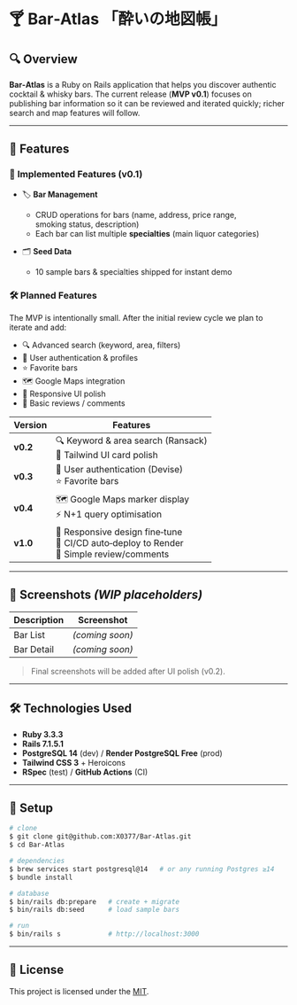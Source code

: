 # 🍸 Bar‑Atlas 「酔いの地図帳」

## 🔍 Overview

**Bar‑Atlas** is a Ruby on Rails application that helps you discover authentic cocktail & whisky bars. The current release (**MVP v0.1**) focuses on publishing bar information so it can be reviewed and iterated quickly; richer search and map features will follow.

---

## 🚀 Features

### 📝 **Implemented Features (v0.1)**

- 🏷 **Bar Management**

  - CRUD operations for bars (name, address, price range, smoking status, description)
  - Each bar can list multiple **specialties** (main liquor categories)

- 🗂 **Seed Data**

  - 10 sample bars & specialties shipped for instant demo

### 🛠 **Planned Features**

The MVP is intentionally small. After the initial review cycle we plan to iterate and add:

- 🔍 Advanced search (keyword, area, filters)
- 👤 User authentication & profiles
- ⭐ Favorite bars
- 🗺 Google Maps integration
- 📱 Responsive UI polish
- 💬 Basic reviews / comments

| Version  | Features                                                                                      |
| -------- | --------------------------------------------------------------------------------------------- |
| **v0.2** | 🔍 Keyword & area search (Ransack)<br>🎨 Tailwind UI card polish                              |
| **v0.3** | 👤 User authentication (Devise)<br>⭐ Favorite bars                                           |
| **v0.4** | 🗺 Google Maps marker display<br>⚡ N+1 query optimisation                                     |
| **v1.0** | 📱 Responsive design fine‑tune<br>🔄 CI/CD auto‑deploy to Render<br>💬 Simple review/comments |

---

## 📸 Screenshots _(WIP placeholders)_

| Description | Screenshot      |
| ----------- | --------------- |
| Bar List    | _(coming soon)_ |
| Bar Detail  | _(coming soon)_ |

> Final screenshots will be added after UI polish (v0.2).

---

## 🛠 Technologies Used

- **Ruby 3.3.3**
- **Rails 7.1.5.1**
- **PostgreSQL 14** (dev) / **Render PostgreSQL Free** (prod)
- **Tailwind CSS 3** + Heroicons
- **RSpec** (test) / **GitHub Actions** (CI)

---

## 🔧 Setup

```bash
# clone
$ git clone git@github.com:X0377/Bar-Atlas.git
$ cd Bar-Atlas

# dependencies
$ brew services start postgresql@14   # or any running Postgres ≥14
$ bundle install

# database
$ bin/rails db:prepare   # create + migrate
$ bin/rails db:seed      # load sample bars

# run
$ bin/rails s            # http://localhost:3000
```

---

## 🎠 License

This project is licensed under the [MIT](LICENSE).
